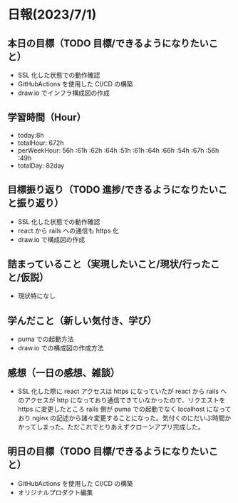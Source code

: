 # 日報(2023/7/1)

## 本日の目標（TODO 目標/できるようになりたいこと）

- SSL 化した状態での動作確認
- GitHubActions を使用した CI/CD の構築
- draw.io でインフラ構成図の作成

## 学習時間（Hour）

- today:8h
- totalHour: 672h
- perWeekHour: 56h :61h :62h :64h :51h :61h :64h :66h :54h :67h :56h :49h
- totalDay: 82day

## 目標振り返り（TODO 進捗/できるようになりたいこと振り返り）

- SSL 化した状態での動作確認
- react から rails への通信も https 化
- draw.io で構成図の作成

## 詰まっていること（実現したいこと/現状/行ったこと/仮説）

- 現状特になし

## 学んだこと（新しい気付き、学び）

- puma での起動方法
- draw.io での構成図の作成方法

## 感想（一日の感想、雑談）

- SSL 化した際に react アクセスは https になっていたが react から rails へのアクセスが http になっており通信できていなかったので、リクエストを https に変更したところ rails 側が puma での起動でなく localhost になっており nginx の記述から諸々変更することになった。気付くのにだいぶ時間かかってしまった。ただこれでとりあえずクローンアプリ完成した。

## 明日の目標（TODO 目標/できるようになりたいこと）

- GitHubActions を使用した CI/CD の構築
- オリジナルプロダクト編集
